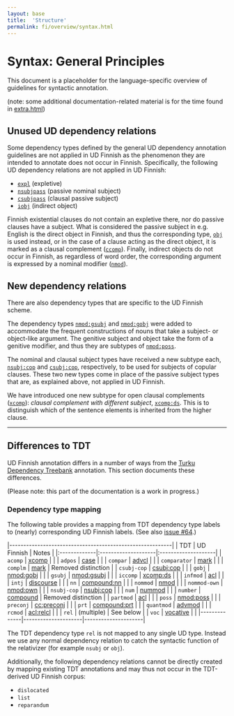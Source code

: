 ```yaml
---
layout: base
title:  'Structure'
permalink: fi/overview/syntax.html
---
```


# Syntax: General Principles

This document is a placeholder for the language-specific overview of
guidelines for syntactic annotation.

(note: some additional documentation-related material is for the time
found in [extra.html](extra.html))

## Unused UD dependency relations
<!-- parts of this section originally from TDT guidelines section 4.1 -->

Some dependency types defined by the general UD dependency annotation
guidelines are not applied in UD Finnish as the phenomenon they are
intended to annotate does not occur in Finnish. Specifically, the
following UD dependency relations are not applied in UD Finnish:

* [`expl`](u-dep/expl) (expletive)
* [`nsubjpass`](u-dep/nsubjpass) (passive nominal subject)
* [`csubjpass`](u-dep/csubjpass) (clausal passive subject)
* [`iobj`](u-dep/iobj) (indirect object)

Finnish existential clauses do not contain an expletive there, nor do
passive clauses have a subject. What is considered the passive subject
in e.g. English is the direct object in Finnish, and thus the
corresponding type, [`obj`]() is used instead, or in the case of a
clause acting as the direct object, it is marked as a clausal
complement ([`ccomp`]()). Finally, indirect objects do not occur in
Finnish, as regardless of word order, the corresponding argument is
expressed by a nominal modifier ([`nmod`]()).

## New dependency relations
<!-- parts of this section originally from TDT guidelines section 4.2 -->

There are also dependency types that are specific to the UD Finnish
scheme.

The dependency types [`nmod:gsubj`]() and [`nmod:gobj`]() were added
to accommodate the frequent constructions of nouns that take a
subject- or object-like argument. The genitive subject and object take
the form of a genitive modifier, and thus they are subtypes of
[`nmod:poss`]().

The nominal and clausal subject types have received a new subtype
each, [`nsubj:cop`]() and [`csubj:cop`](), respectively, to be used
for subjects of copular clauses. These two new types come in place of
the passive subject types that are, as explained above, not applied in
UD Finnish.

We have introduced one new subtype for open clausal complements
([`xcomp`]()): *clausal complement with different subject*, [`xcomp:ds`](). This is
to distinguish which of the sentence elements is inherited from the higher clause.

---

## Differences to TDT

UD Finnish annotation differs in a number of ways from the [Turku
Dependency Treebank](http://bionlp.utu.fi/fintreebank.html) annotation.
This section documents these differences.

(Please note: this part of the documentation is a work in progress.)

### Dependency type mapping

The following table provides a mapping from TDT dependency type labels
to (nearly) corresponding UD Finnish labels. (See also [issue
#64](https://github.com/UniversalDependencies/docs/issues/64).)

|----------------------------------------------------------|
| TDT          | UD Finnish          | Notes               |
|:-------------|:--------------------|:--------------------|
| `acomp`      | [xcomp]()         |                     |
| `adpos`      | [case]()            |                     |
| `compar`     | [advcl]()    |                     |
| `comparator` | [mark]() |                     |
| `complm`     | [mark]()            | Removed distinction |
| `csubj-cop`  | [csubj:cop]()       |                     |
| `gobj`       | [nmod:gobj]()       |                     |
| `gsubj`      | [nmod:gsubj]()      |                     |
| `iccomp`     | [xcomp:ds]()        |                     |
| `infmod`     | [acl]()      |                     |
| `intj`       | [discourse]()       |                     |
| `nn`         | [compound:nn]()     |                     |
| `nommod`     | [nmod]()            |                     |
| `nommod-own` | [nmod:own]()        |                     |
| `nsubj-cop`  | [nsubj:cop]()       |                     |
| `num`        | [nummod]()          |                     |
| `number`     | [compound]()        | Removed distinction |
| `partmod`    | [acl]()     |                     |
| `poss`       | [nmod:poss]()       |                     |
| `preconj`    | [cc:preconj]()      |                     |
| `prt`        | [compound:prt]()    |                     |
| `quantmod`   | [advmod]()        |                     |
| `rcmod`      | [acl:relcl]()       |                     |
| `rel`        | (multiple)          | See below           |
| `voc`        | [vocative]()        |                     |
|--------------|---------------------|---------------------|

The TDT dependency type `rel` is not mapped to any single UD type.
Instead we use any normal dependency relation to catch the syntactic function of the relativizer (for example `nsubj` or `obj`).

Additionally, the following dependency relations cannot be directly
created by mapping existing TDT annotations and may thus not occur in
the TDT-derived UD Finnish corpus:

* `dislocated`
* `list`
* `reparandum`
